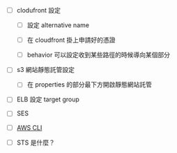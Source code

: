 
- [ ] clodufront 設定

	- [ ] 設定 alternative name 
	
	- [ ] 在 cloudfront 掛上申請好的憑證

	- [ ] behavior 可以設定收到某些路徑的時候導向某個部分

- [ ] s3 網站靜態託管設定

	- [ ] 在 properties 的部分最下方開啟靜態網站託管

- [ ] ELB 設定 target group

- [ ] SES

- [ ] [AWS CLI](<AWS CLI 基礎使用 (搭配 AWS STS)>)

- [ ] STS 是什麼？